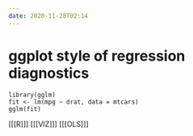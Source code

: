 ```yaml
---
date: 2020-11-28T02:14
---
```


# ggplot style of regression diagnostics

	library(gglm)
	fit <- lm(mpg ~ drat, data = mtcars)
	gglm(fit) 


[[[R]]]
[[[VIZ]]]
[[[OLS]]]